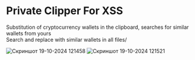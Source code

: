 # Private Clipper For XSS

Substitution of cryptocurrency wallets in the clipboard, searches for similar wallets from yours <br>
Search and replace with similar wallets in all files/

![Скриншот 19-10-2024 121458](https://github.com/user-attachments/assets/b5fd79f6-4b2f-47f8-bcd0-d04e0e761c35)
![Скриншот 19-10-2024 121521](https://github.com/user-attachments/assets/4afe1a2a-29bf-4883-9f15-95d97bac5530)
